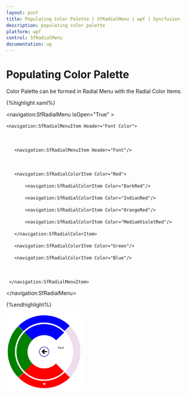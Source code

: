 ```yaml
---
layout: post
title: Populating Color Palette | SfRadialMenu | wpf | Syncfusion
description: populating color palette
platform: wpf
control: SfRadialMenu 
documentation: ug
---
```


# Populating Color Palette

Color Palette can be formed in Radial Menu with the Radial Color Items. 

{%highlight xaml%}





<navigation:SfRadialMenu IsOpen="True" >

    <navigation:SfRadialMenuItem Header="Font Color">



       <navigation:SfRadialMenuItem Header="Font"/>



       <navigation:SfRadialColorItem Color="Red">

           <navigation:SfRadialColorItem Color="DarkRed"/>

           <navigation:SfRadialColorItem Color="IndianRed"/>

           <navigation:SfRadialColorItem Color="OrangeRed"/>

           <navigation:SfRadialColorItem Color="MediumVioletRed"/>

       </navigation:SfRadialColorItem>

       <navigation:SfRadialColorItem Color="Green"/>

       <navigation:SfRadialColorItem Color="Blue"/>



     </navigation:SfRadialMenuItem>

</navigation:SfRadialMenu>

{%endhighlight%}



![](Concepts_images/Concepts_img5.png)

